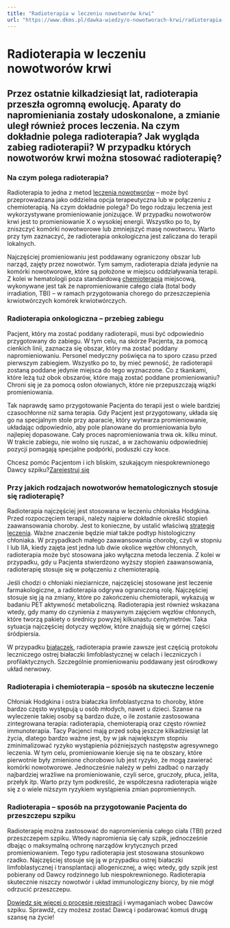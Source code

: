 ```yaml
---
title: "Radioterapia w leczeniu nowotworów krwi"
url: "https://www.dkms.pl/dawka-wiedzy/o-nowotworach-krwi/radioterapia-leczenie-nowotworow-krwi"
---
```


# Radioterapia w leczeniu nowotworów krwi

## Przez ostatnie kilkadziesiąt lat, radioterapia przeszła ogromną ewolucję. Aparaty do napromieniania zostały udoskonalone, a zmianie uległ również proces leczenia. Na czym dokładnie polega radioterapia? Jak wygląda zabieg radioterapii? W przypadku których nowotworów krwi można stosować radioterapię? 

### Na czym polega radioterapia?


Radioterapia to jedna z metod [leczenia nowotworów](https://www.dkms.pl/dawka-wiedzy/o-nowotworach-krwi/leczenie-nowotworow-krwi) – może być przeprowadzana jako oddzielna opcja terapeutyczna lub w połączeniu z chemioterapią. Na czym dokładnie polega? Do tego rodzaju leczenia jest wykorzystywane promieniowanie jonizujące. W przypadku nowotworów krwi jest to promieniowanie X o wysokiej energii. Wszystko po to, by zniszczyć komórki nowotworowe lub zmniejszyć masę nowotworu. Warto przy tym zaznaczyć, że radioterapia onkologiczna jest zaliczana do terapii lokalnych. 


Najczęściej promieniowaniu jest poddawany ograniczony obszar lub narząd, zajęty przez nowotwór. Tym samym, radioterapia działa jedynie na komórki nowotworowe, które są położone w miejscu oddziaływania terapii. Z kolei w hematologii poza standardową [chemioterapią](/dawka-wiedzy/o-nowotworach-krwi/chemioterapia-leczenie-nowotworow-krwi "Chemioterapia w leczeniu nowotworów krwi") miejscową, wykonywane jest tak że napromieniowanie całego ciała (total body irradiation, TBI) – w ramach przygotowania chorego do przeszczepienia krwiotwórczych komórek krwiotwórczych.


### Radioterapia onkologiczna – przebieg zabiegu


Pacjent, który ma zostać poddany radioterapii, musi być odpowiednio przygotowany do zabiegu. W tym celu, na skórze Pacjenta, za pomocą cienkich linii, zaznacza się obszar, który ma zostać poddany napromieniowaniu. Personel medyczny poświęca na to sporo czasu przed pierwszym zabiegiem. Wszystko po to, by mieć pewność, że radioterapii zostaną poddane jedynie miejsca do tego wyznaczone. Co z tkankami, które leżą tuż obok obszarów, które mają zostać poddane promieniowaniu? Chroni się je za pomocą osłon ołowianych, które nie przepuszczają wiązki promieniowania. 


Tak naprawdę samo przygotowanie Pacjenta do terapii jest o wiele bardziej czasochłonne niż sama terapia. Gdy Pacjent jest przygotowany, układa się go na specjalnym stole przy aparacie, który wytwarza promieniowanie, układając odpowiednio, aby pole planowane do promieniowania było najlepiej dopasowane. Cały proces napromieniowania trwa ok. kilku minut. W trakcie zabiegu, nie wolno się ruszać, a w zachowaniu odpowiedniej pozycji pomagają specjalne podpórki, poduszki czy koce.


Chcesz pomóc Pacjentom i ich bliskim, szukającym niespokrewnionego Dawcy szpiku?[Zarejestruj się](/zarejestruj-sie-teraz "Zarejestruj sie teraz")
### Przy jakich rodzajach nowotworów hematologicznych stosuje się radioterapię?


Radioterapia najczęściej jest stosowana w leczeniu chłoniaka Hodgkina. Przed rozpoczęciem terapii, należy najpierw dokładnie określić stopień zaawansowania choroby. Jest to konieczne, by ustalić właściwą [strategię leczenia](https://www.dkms.pl/dawka-wiedzy/o-nowotworach-krwi/jak-przebiega-proces-leczenia-bialaczki). Ważne znaczenie będzie miał także podtyp histologiczny chłoniaka. W przypadkach małego zaawansowania choroby, czyli w stopniu I lub IIA, kiedy zajęta jest jedna lub dwie okolice węzłów chłonnych, radioterapia może być stosowana jako wyłączna metoda leczenia. Z kolei w przypadku, gdy u Pacjenta stwierdzono wyższy stopień zaawansowania, radioterapię stosuje się w połączeniu z chemioterapią.


Jeśli chodzi o chłoniaki nieziarnicze, najczęściej stosowane jest leczenie farmakologiczne, a radioterapia odgrywa ograniczoną rolę. Najczęściej stosuje się ją na zmiany, które po zakończeniu chemioterapii, wykazują w badaniu PET aktywność metaboliczną. Radioterapia jest również wskazana wtedy, gdy mamy do czynienia z masywnym zajęciem węzłów chłonnych, które tworzą pakiety o średnicy powyżej kilkunastu centymetrów. Taka sytuacja najczęściej dotyczy węzłów, które znajdują się w górnej części śródpiersia.


W przypadku [białaczek](/dawka-wiedzy/o-nowotworach-krwi/bialaczka "Białaczka - kompendium wiedzy"), radioterapia prawie zawsze jest częścią protokołu leczniczego ostrej białaczki limfoblastycznej w celach i leczniczych i profilaktycznych. Szczególnie promieniowaniu poddawany jest ośrodkowy układ nerwowy.


### Radioterapia i chemioterapia – sposób na skuteczne leczenie


Chłoniak Hodgkina i ostra białaczka limfoblastyczna to choroby, które bardzo często występują u osób młodych, nawet u dzieci. Szanse na wyleczenie takiej osoby są bardzo duże, o ile zostanie zastosowana zintegrowana terapia: radioterapia, chemioterapią oraz często również immunoterapia. Tacy Pacjenci mają przed sobą jeszcze kilkadziesiąt lat życia, dlatego bardzo ważne jest, by w jak największym stopniu zminimalizować ryzyko wystąpienia późniejszych następstw agresywnego leczenia. W tym celu, promieniowanie kieruje się na te obszary, które pierwotnie były zmienione chorobowo lub jest ryzyko, że mogą zawierać komórki nowotworowe. Jednocześnie należy w pełni zadbać o narządy najbardziej wrażliwe na promieniowanie, czyli serce, gruczoły, płuca, jelita, przełyk itp. Warto przy tym podkreślić, że współczesna radioterapia wiąże się z o wiele niższym ryzykiem wystąpienia zmian popromiennych.


### Radioterapia – sposób na przygotowanie Pacjenta do przeszczepu szpiku


Radioterapię można zastosować do napromienienia całego ciała (TBI) przed przeszczepem szpiku. Wtedy napromienia się cały szpik, jednocześnie dbając o maksymalną ochronę narządów krytycznych przed promieniowaniem. Tego typu radioterapia jest stosowana stosunkowo rzadko. Najczęściej stosuje się ją w przypadku ostrej białaczki limfoblastycznej i transplantacji allogenicznej, a więc wtedy, gdy szpik jest pobierany od Dawcy rodzinnego lub niespokrewnionego. Radioterapia skutecznie niszczy nowotwór i układ immunologiczny biorcy, by nie mógł odrzucić przeszczepu.


[Dowiedz się więcej o procesie rejestracji](https://www.dkms.pl/dawka-wiedzy/o-rejestracji) i wymaganiach wobec Dawców szpiku. Sprawdź, czy możesz zostać Dawcą i podarować komuś drugą szansę na życie!


